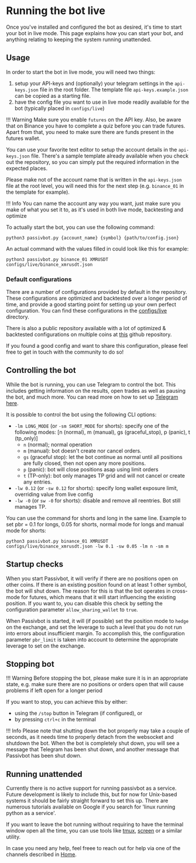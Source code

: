 # Running the bot live

Once you've installed and configured the bot as desired, it's time to start your bot in live mode. This page explains
how you can start your bot, and anything relating to keeping the system running unattended.

## Usage

In order to start the bot in live mode, you will need two things:
1) setup your API-keys and (optionally) your telegram settings in the `api-keys.json` file in the root folder.
   The template file `api-keys.example.json` can be copied as a starting file. 
2) have the config file you want to use in live mode readily available for the bot (typically placed in `configs/live`)

!!! Warning
    Make sure you enable `futures` on the API key. Also, be aware that on Binance you have to complete a quiz before you
    can trade futures. Apart from that, you need to make sure there are funds present in the futures wallet.

You can use your favorite text editor to setup the account details in the `api-keys.json` file. There's a sample template
already available when you check out the repository, so you can simply put the required information in the expected places.

Please make not of the account name that is written in the `api-keys.json` file at the root level, you will need this for the next
step (e.g. `binance_01` in the template for example).

!!! Info
    You can name the account any way you want, just make sure you make of what you set it to, as it's used in both live mode, backtesting and optimize

To actually start the bot, you can use the following command:

```shell
python3 passivbot.py {account_name} {symbol} {path/to/config.json}
```

An actual command with the values filled in could look like this for example:

```shell
python3 passivbot.py binance_01 XMRUSDT configs/live/binance_xmrusdt.json
```

### Default configurations

There are a number of configurations provided by default in the repository. These configurations are optimized and
backtested over a longer period of time, and provide a good starting point for setting up your own perfect
configuration. You can find these configurations in the [configs/live](https://github.com/enarjord/passivbot/tree/master/configs/live) directory.

There is also a public repository available with a lot of optimized & backtested configurations on multiple coins at
[this](https://github.com/JohnKearney1/PassivBot-Configurations) github repository.

If you found a good config and want to share this configuration, please feel free to get in touch with the community to do so!

## Controlling the bot

While the bot is running, you can use Telegram to control the bot. This includes getting information on the results,
open trades as well as pausing the bot, and much more. You can read more on how to set up [Telegram here](telegram.md).

It is possible to control the bot using the following CLI options:
* `-lm LONG_MODE` (or `-sm SHORT_MODE` for shorts): specify one of the following modes: [n (normal), m (manual), gs (graceful_stop), p (panic), t (tp_only)]
  * `n` (normal); normal operation
  * `m` (manual): bot doesn't create nor cancel orders.
  * `gs` (graceful stop): let the bot continue as normal until all positions are fully closed, then not open any more positions.
  * `p` (panic): bot will close positions asap using limit orders
  * `t` (TP-only): bot only manages TP grid and will not cancel or create any entries.
* `-lw 0.12` (or `-sw 0.12` for shorts): specify long wallet exposure limit, overriding value from live config
* `-lw -0` (or `sw -0` for shorts): disable and remove all reentries. Bot still manages TP.

You can use the command for shorts and long in the same line.
Example to set pbr = 0.1 for longs, 0.05 for shorts, normal mode for longs and manual mode for shorts: 
```shell
python3 passivbot.py binance_01 XMRUSDT configs/live/binance_xmrusdt.json -lw 0.1 -sw 0.05 -lm n -sm m
```
## Startup checks

When you start Passivbot, it will verify if there are no positions open on other coins. If there is an existing position
found on at least 1 other symbol, the bot will shut down. The reason for this is that the bot operates in cross-mode for futures,
which means that it will start influencing the existing position. If you want to, you can disable this check by setting
the configuration parameter `allow_sharing_wallet` to `true`.

When Passivbot is started, it will (if possible) set the position mode to `hedge` on the exchange, and set the leverage
to such a level that you do not run into errors about insufficient margin. To accomplish this, the configuration parameter
`pbr_limit` is taken into account to determine the appropriate leverage to set on the exchange.

## Stopping bot

!!! Warning
    Before stopping the bot, please make sure it is in an appropriate state, e.g. make sure there are no positions or orders open that will cause problems if left open for a longer period 

If you want to stop, you can achieve this by either:
* using the `/stop` button in Telegram (if configured), or
* by pressing `ctrl+c` in the terminal

!!! Info
    Please note that shutting down the bot properly may take a couple of seconds, as it needs time to properly detach from the websocket and shutdown the bot. When the bot is completely shut down, you will see a message that Telegram has been shut down, and another message that Passivbot has been shut down.

## Running unattended

Currently there is no active support for running passivbot as a service. Future development is likely to include this,
but for now for Unix-based systems it should be fairly straight forward to set this up. There are numerous tutorials
available on Google if you search for 'linux running python as a service'.

If you want to leave the bot running without requiring to have the terminal window open all the time, you can use tools
like [tmux](https://github.com/tmux/tmux), [screen](http://www.gnu.org/software/screen/manual/screen.html) or a similar utility.

In case you need any help, feel freee to reach out for help via one of the channels described in [Home](index.md).
